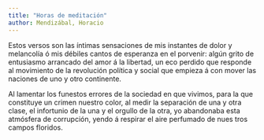 ```yaml
---
title: "Horas de meditación"
author: Mendizábal, Horacio
---
```

<div data-schema-version="8"><p>Estos versos son las íntimas sensaciones de mis instantes de dolor y melancolía ó mis débiles cantos de esperanza en el porvenir: algún grito de entusiasmo arrancado del amor á la libertad, un eco perdido que responde al movimiento de la revolución política y social que empieza á con­ mover las naciones de uno y otro continente.</p> <p>Al lamentar los funestos errores de la sociedad en que vivimos, para la que constituye un crimen nuestro color, al medir la separación de una y otra clase, el infortunio de la una y el orgullo de la otra, yo abandonaba esta atmósfera de corrupción, yendo á respirar el aire perfumado de nues­ tros campos floridos.</p> </div>
